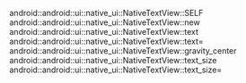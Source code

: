 android::android::ui::native_ui::NativeTextView::SELF
android::android::ui::native_ui::NativeTextView::new
android::android::ui::native_ui::NativeTextView::text
android::android::ui::native_ui::NativeTextView::text=
android::android::ui::native_ui::NativeTextView::gravity_center
android::android::ui::native_ui::NativeTextView::text_size
android::android::ui::native_ui::NativeTextView::text_size=